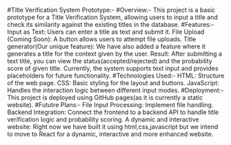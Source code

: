 #Title Verification System Prototype:-
#Overview:-
This project is a basic prototype for a Title Verification System, allowing users to input a title and check its similarity against the existing titles in the database.
#Features:-
Input as Text: Users can enter a title as text and submit it.
File Upload (Coming Soon): A button allows users to attempt file uploads.
Title generator(Our unique feature): We have also added a feature where it generates a title for the context given by the user.
Result: After submitting a text title, you can view the status(accepted/rejected) and the probability score of given title.
Currently, the system supports text input and provides placeholders for future functionality.
#Technologies Used:-
HTML: Structure of the web page.
CSS: Basic styling for the layout and buttons.
JavaScript: Handles the interaction logic between different input modes.
#Deployment:-
This project is deployed using GitHub pages(as it is currently a static website).
#Fututre Plans:-
File Input Processing: Implement file handling.
Backend Integration: Connect the frontend to a backend API to handle title verification logic and probability scoring.
A dynamic and interactive website: Right now we have built it using html,css,javascript but we intend to move to React for a dynamic, interactive and more enhanced website.
